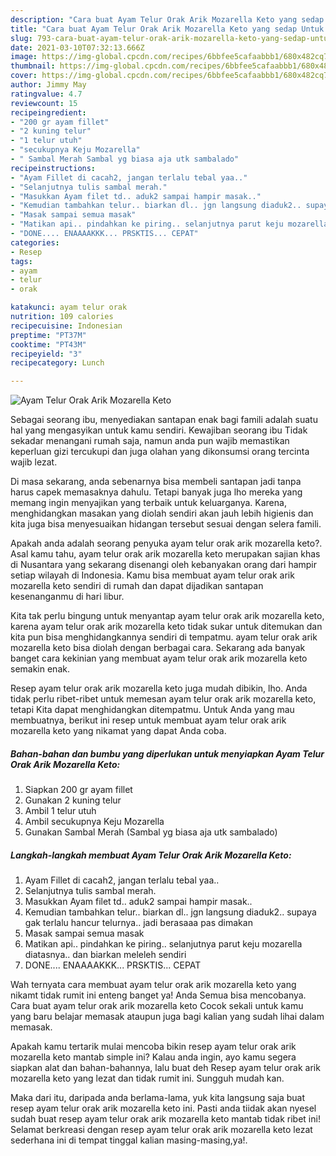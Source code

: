 ```yaml
---
description: "Cara buat Ayam Telur Orak Arik Mozarella Keto yang sedap Untuk Jualan"
title: "Cara buat Ayam Telur Orak Arik Mozarella Keto yang sedap Untuk Jualan"
slug: 793-cara-buat-ayam-telur-orak-arik-mozarella-keto-yang-sedap-untuk-jualan
date: 2021-03-10T07:32:13.666Z
image: https://img-global.cpcdn.com/recipes/6bbfee5cafaabbb1/680x482cq70/ayam-telur-orak-arik-mozarella-keto-foto-resep-utama.jpg
thumbnail: https://img-global.cpcdn.com/recipes/6bbfee5cafaabbb1/680x482cq70/ayam-telur-orak-arik-mozarella-keto-foto-resep-utama.jpg
cover: https://img-global.cpcdn.com/recipes/6bbfee5cafaabbb1/680x482cq70/ayam-telur-orak-arik-mozarella-keto-foto-resep-utama.jpg
author: Jimmy May
ratingvalue: 4.7
reviewcount: 15
recipeingredient:
- "200 gr ayam fillet"
- "2 kuning telur"
- "1 telur utuh"
- "secukupnya Keju Mozarella"
- " Sambal Merah Sambal yg biasa aja utk sambalado"
recipeinstructions:
- "Ayam Fillet di cacah2, jangan terlalu tebal yaa.."
- "Selanjutnya tulis sambal merah."
- "Masukkan Ayam filet td.. aduk2 sampai hampir masak.."
- "Kemudian tambahkan telur.. biarkan dl.. jgn langsung diaduk2.. supaya gak terlalu hancur telurnya.. jadi berasaaa pas dimakan"
- "Masak sampai semua masak"
- "Matikan api.. pindahkan ke piring.. selanjutnya parut keju mozarella diatasnya.. dan biarkan meleleh sendiri"
- "DONE.... ENAAAAKKK... PRSKTIS... CEPAT"
categories:
- Resep
tags:
- ayam
- telur
- orak

katakunci: ayam telur orak 
nutrition: 109 calories
recipecuisine: Indonesian
preptime: "PT37M"
cooktime: "PT43M"
recipeyield: "3"
recipecategory: Lunch

---
```



![Ayam Telur Orak Arik Mozarella Keto](https://img-global.cpcdn.com/recipes/6bbfee5cafaabbb1/680x482cq70/ayam-telur-orak-arik-mozarella-keto-foto-resep-utama.jpg)

Sebagai seorang ibu, menyediakan santapan enak bagi famili adalah suatu hal yang mengasyikan untuk kamu sendiri. Kewajiban seorang ibu Tidak sekadar menangani rumah saja, namun anda pun wajib memastikan keperluan gizi tercukupi dan juga olahan yang dikonsumsi orang tercinta wajib lezat.

Di masa  sekarang, anda sebenarnya bisa membeli santapan jadi tanpa harus capek memasaknya dahulu. Tetapi banyak juga lho mereka yang memang ingin menyajikan yang terbaik untuk keluarganya. Karena, menghidangkan masakan yang diolah sendiri akan jauh lebih higienis dan kita juga bisa menyesuaikan hidangan tersebut sesuai dengan selera famili. 



Apakah anda adalah seorang penyuka ayam telur orak arik mozarella keto?. Asal kamu tahu, ayam telur orak arik mozarella keto merupakan sajian khas di Nusantara yang sekarang disenangi oleh kebanyakan orang dari hampir setiap wilayah di Indonesia. Kamu bisa membuat ayam telur orak arik mozarella keto sendiri di rumah dan dapat dijadikan santapan kesenanganmu di hari libur.

Kita tak perlu bingung untuk menyantap ayam telur orak arik mozarella keto, karena ayam telur orak arik mozarella keto tidak sukar untuk ditemukan dan kita pun bisa menghidangkannya sendiri di tempatmu. ayam telur orak arik mozarella keto bisa diolah dengan berbagai cara. Sekarang ada banyak banget cara kekinian yang membuat ayam telur orak arik mozarella keto semakin enak.

Resep ayam telur orak arik mozarella keto juga mudah dibikin, lho. Anda tidak perlu ribet-ribet untuk memesan ayam telur orak arik mozarella keto, tetapi Kita dapat menghidangkan ditempatmu. Untuk Anda yang mau membuatnya, berikut ini resep untuk membuat ayam telur orak arik mozarella keto yang nikamat yang dapat Anda coba.

<!--inarticleads1-->

##### Bahan-bahan dan bumbu yang diperlukan untuk menyiapkan Ayam Telur Orak Arik Mozarella Keto:

1. Siapkan 200 gr ayam fillet
1. Gunakan 2 kuning telur
1. Ambil 1 telur utuh
1. Ambil secukupnya Keju Mozarella
1. Gunakan  Sambal Merah (Sambal yg biasa aja utk sambalado)




<!--inarticleads2-->

##### Langkah-langkah membuat Ayam Telur Orak Arik Mozarella Keto:

1. Ayam Fillet di cacah2, jangan terlalu tebal yaa..
1. Selanjutnya tulis sambal merah.
1. Masukkan Ayam filet td.. aduk2 sampai hampir masak..
1. Kemudian tambahkan telur.. biarkan dl.. jgn langsung diaduk2.. supaya gak terlalu hancur telurnya.. jadi berasaaa pas dimakan
1. Masak sampai semua masak
1. Matikan api.. pindahkan ke piring.. selanjutnya parut keju mozarella diatasnya.. dan biarkan meleleh sendiri
1. DONE.... ENAAAAKKK... PRSKTIS... CEPAT




Wah ternyata cara membuat ayam telur orak arik mozarella keto yang nikamt tidak rumit ini enteng banget ya! Anda Semua bisa mencobanya. Cara buat ayam telur orak arik mozarella keto Cocok sekali untuk kamu yang baru belajar memasak ataupun juga bagi kalian yang sudah lihai dalam memasak.

Apakah kamu tertarik mulai mencoba bikin resep ayam telur orak arik mozarella keto mantab simple ini? Kalau anda ingin, ayo kamu segera siapkan alat dan bahan-bahannya, lalu buat deh Resep ayam telur orak arik mozarella keto yang lezat dan tidak rumit ini. Sungguh mudah kan. 

Maka dari itu, daripada anda berlama-lama, yuk kita langsung saja buat resep ayam telur orak arik mozarella keto ini. Pasti anda tiidak akan nyesel sudah buat resep ayam telur orak arik mozarella keto mantab tidak ribet ini! Selamat berkreasi dengan resep ayam telur orak arik mozarella keto lezat sederhana ini di tempat tinggal kalian masing-masing,ya!.

